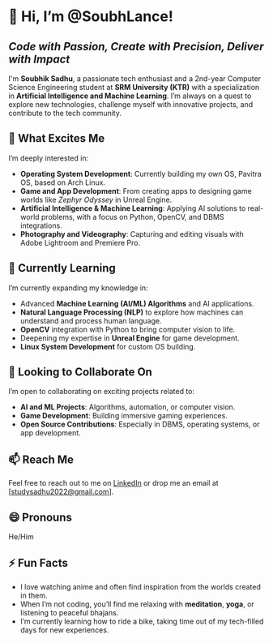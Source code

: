 # 👋 Hi, I’m @SoubhLance!
## *Code with Passion, Create with Precision, Deliver with Impact*

I'm **Soubhik Sadhu**, a passionate tech enthusiast and a 2nd-year Computer Science Engineering student at **SRM University (KTR)** with a specialization in **Artificial Intelligence and Machine Learning**. I’m always on a quest to explore new technologies, challenge myself with innovative projects, and contribute to the tech community.

## 👀 What Excites Me
I’m deeply interested in:
- **Operating System Development**: Currently building my own OS, Pavitra OS, based on Arch Linux.
- **Game and App Development**: From creating apps to designing game worlds like *Zephyr Odyssey* in Unreal Engine.
- **Artificial Intelligence & Machine Learning**: Applying AI solutions to real-world problems, with a focus on Python, OpenCV, and DBMS integrations.
- **Photography and Videography**: Capturing and editing visuals with Adobe Lightroom and Premiere Pro.

## 🌱 Currently Learning
I’m currently expanding my knowledge in:
- Advanced **Machine Learning (AI/ML) Algorithms** and AI applications.
- **Natural Language Processing (NLP)** to explore how machines can understand and process human language.
- **OpenCV** integration with Python to bring computer vision to life.
- Deepening my expertise in **Unreal Engine** for game development.
- **Linux System Development** for custom OS building.

## 💞️ Looking to Collaborate On
I’m open to collaborating on exciting projects related to:
- **AI and ML Projects**: Algorithms, automation, or computer vision.
- **Game Development**: Building immersive gaming experiences.
- **Open Source Contributions**: Especially in DBMS, operating systems, or app development.

## 📫 Reach Me
Feel free to reach out to me on [LinkedIn](https://www.linkedin.com/in/soubhiksadhu) or drop me an email at [studysadhu2022@gmail.com].

## 😄 Pronouns
He/Him

## ⚡ Fun Facts
- I love watching anime and often find inspiration from the worlds created in them.
- When I’m not coding, you’ll find me relaxing with **meditation**, **yoga**, or listening to peaceful bhajans.
- I’m currently learning how to ride a bike, taking time out of my tech-filled days for new experiences.
  
